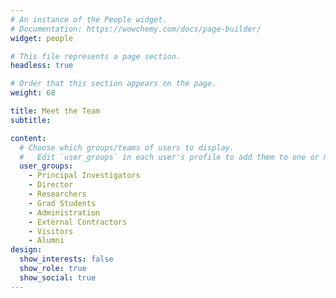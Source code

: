 ```yaml
---
# An instance of the People widget.
# Documentation: https://wowchemy.com/docs/page-builder/
widget: people

# This file represents a page section.
headless: true

# Order that this section appears on the page.
weight: 68

title: Meet the Team
subtitle:

content:
  # Choose which groups/teams of users to display.
  #   Edit `user_groups` in each user's profile to add them to one or more of these groups.
  user_groups:
    - Principal Investigators
    - Director
    - Researchers
    - Grad Students
    - Administration
    - External Contractors
    - Visitors
    - Alumni
design:
  show_interests: false
  show_role: true
  show_social: true
---
```

